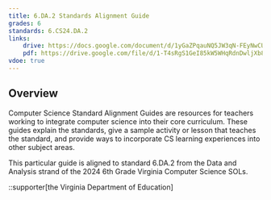 ```yaml
---
title: 6.DA.2 Standards Alignment Guide
grades: 6
standards: 6.CS24.DA.2
links:
    drive: https://docs.google.com/document/d/1yGaZPqauNQ5JW3qN-FEyNwCUVRyNWFdnGqybidg4jzs/edit?usp=drive_link
    pdf: https://drive.google.com/file/d/1-T4sRgS1GeI85kW5WHqRdnDwljXb87dK/view?usp=drive_link
vdoe: true
---
```


## Overview

Computer Science Standard Alignment Guides are resources for teachers working to integrate computer science into their core curriculum. These guides explain the standards, give a sample activity or lesson that teaches the standard, and provide ways to incorporate CS learning experiences into other subject areas. 

This particular guide is aligned to standard 6.DA.2 from the Data and Analysis strand of the 2024 6th Grade Virginia Computer Science SOLs.

::supporter[the Virginia Department of Education]